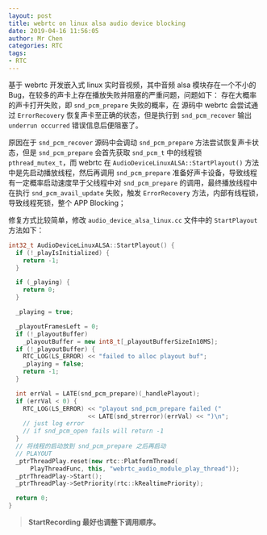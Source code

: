 ```yaml
---
layout: post
title: webrtc on linux alsa audio device blocking
date: 2019-04-16 11:56:05
author: Mr Chen
categories: RTC
tags:
- RTC
---
```


基于 webrtc 开发嵌入式 linux 实时音视频，其中音频 alsa 模块存在一个不小的 Bug，在较多的声卡上存在播放失败并阻塞的严重问题，问题如下：
存在大概率的声卡打开失败，即 `snd_pcm_prepare` 失败的概率，在 源码中 webrtc 会尝试通过 `ErrorRecovery` 恢复声卡至正确的状态，但是执行到 `snd_pcm_recover` 输出 `underrun occurred` 错误信息后便阻塞了。

<!--more-->

原因在于 `snd_pcm_recover` 源码中会调动 `snd_pcm_prepare` 方法尝试恢复声卡状态，但是 `snd_pcm_prepare` 会首先获取 `snd_pcm_t` 中的线程锁 `pthread_mutex_t`，而 webrtc 在 `AudioDeviceLinuxALSA::StartPlayout()` 方法中是先启动播放线程，然后再调用 `snd_pcm_prepare` 准备好声卡设备，导致线程有一定概率启动速度早于父线程中对 `snd_pcm_prepare` 的调用，最终播放线程中在执行 `snd_pcm_avail_update` 失败，触发 `ErrorRecovery` 方法，内部有线程锁，导致线程死锁，整个 APP Blocking；

修复方式比较简单，修改 `audio_device_alsa_linux.cc` 文件中的 `StartPlayout` 方法如下：

~~~cpp
int32_t AudioDeviceLinuxALSA::StartPlayout() {
  if (!_playIsInitialized) {
    return -1;
  }

  if (_playing) {
    return 0;
  }

  _playing = true;

  _playoutFramesLeft = 0;
  if (!_playoutBuffer)
    _playoutBuffer = new int8_t[_playoutBufferSizeIn10MS];
  if (!_playoutBuffer) {
    RTC_LOG(LS_ERROR) << "failed to alloc playout buf";
    _playing = false;
    return -1;
  }

  int errVal = LATE(snd_pcm_prepare)(_handlePlayout);
  if (errVal < 0) {
    RTC_LOG(LS_ERROR) << "playout snd_pcm_prepare failed ("
                      << LATE(snd_strerror)(errVal) << ")\n";
    // just log error
    // if snd_pcm_open fails will return -1
  }
  // 将线程的启动放到 snd_pcm_prepare 之后再启动
  // PLAYOUT
  _ptrThreadPlay.reset(new rtc::PlatformThread(
      PlayThreadFunc, this, "webrtc_audio_module_play_thread"));
  _ptrThreadPlay->Start();
  _ptrThreadPlay->SetPriority(rtc::kRealtimePriority);

  return 0;
}
~~~

> **StartRecording 最好也调整下调用顺序。**